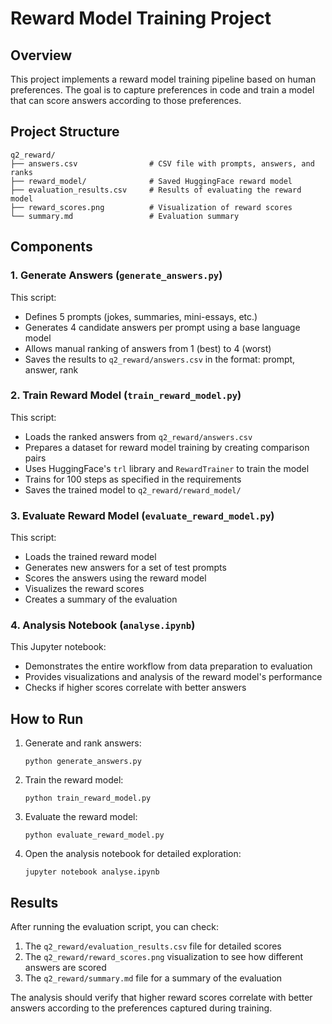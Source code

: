 # Reward Model Training Project

## Overview

This project implements a reward model training pipeline based on human preferences. The goal is to capture preferences in code and train a model that can score answers according to those preferences.

## Project Structure

```
q2_reward/
├── answers.csv                # CSV file with prompts, answers, and ranks
├── reward_model/              # Saved HuggingFace reward model
├── evaluation_results.csv     # Results of evaluating the reward model
├── reward_scores.png          # Visualization of reward scores
└── summary.md                 # Evaluation summary
```

## Components

### 1. Generate Answers (`generate_answers.py`)

This script:
- Defines 5 prompts (jokes, summaries, mini-essays, etc.)
- Generates 4 candidate answers per prompt using a base language model
- Allows manual ranking of answers from 1 (best) to 4 (worst)
- Saves the results to `q2_reward/answers.csv` in the format: prompt, answer, rank

### 2. Train Reward Model (`train_reward_model.py`)

This script:
- Loads the ranked answers from `q2_reward/answers.csv`
- Prepares a dataset for reward model training by creating comparison pairs
- Uses HuggingFace's `trl` library and `RewardTrainer` to train the model
- Trains for 100 steps as specified in the requirements
- Saves the trained model to `q2_reward/reward_model/`

### 3. Evaluate Reward Model (`evaluate_reward_model.py`)

This script:
- Loads the trained reward model
- Generates new answers for a set of test prompts
- Scores the answers using the reward model
- Visualizes the reward scores
- Creates a summary of the evaluation

### 4. Analysis Notebook (`analyse.ipynb`)

This Jupyter notebook:
- Demonstrates the entire workflow from data preparation to evaluation
- Provides visualizations and analysis of the reward model's performance
- Checks if higher scores correlate with better answers

## How to Run

1. Generate and rank answers:
   ```
   python generate_answers.py
   ```

2. Train the reward model:
   ```
   python train_reward_model.py
   ```

3. Evaluate the reward model:
   ```
   python evaluate_reward_model.py
   ```

4. Open the analysis notebook for detailed exploration:
   ```
   jupyter notebook analyse.ipynb
   ```

## Results

After running the evaluation script, you can check:

1. The `q2_reward/evaluation_results.csv` file for detailed scores
2. The `q2_reward/reward_scores.png` visualization to see how different answers are scored
3. The `q2_reward/summary.md` file for a summary of the evaluation

The analysis should verify that higher reward scores correlate with better answers according to the preferences captured during training.